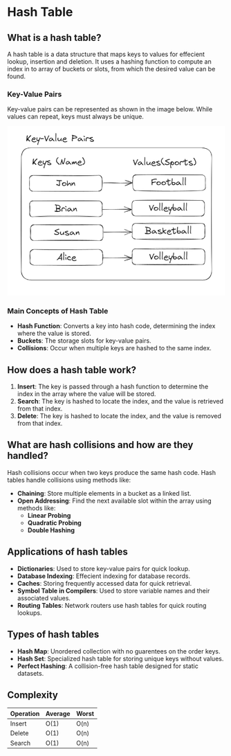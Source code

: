 # Hash Table

## What is a hash table?

A hash table is a data structure that maps keys to values for effecient lookup, insertion and deletion. It uses a hashing function to compute an index in to array of buckets or slots, from which the desired value can be found.

### Key-Value Pairs

Key-value pairs can be represented as shown in the image below. While values can repeat, keys must always be unique.

![Key-Value Pairs](./key_value_pairs.png)


### Main Concepts of Hash Table
- **Hash Function**: Converts a key into hash code, determining the index where the value is stored.
- **Buckets**: The storage slots for key-value pairs.
- **Collisions**: Occur when multiple keys are hashed to the same index.

## How does a hash table work?

1. **Insert**: The key is passed through a hash function to determine the index in the array where the value will be stored.
2. **Search**: The key is hashed to locate the index, and the value is retrieved from that index.
3. **Delete**: The key is hashed to locate the index, and the value is removed from that index.

## What are hash collisions and how are they handled?

Hash collisions occur when two keys produce the same hash code. Hash tables handle collisions using methods like:
- **Chaining**: Store multiple elements in a bucket as a linked list.
- **Open Addressing**: Find the next available slot within the array using methods like:
  - **Linear Probing**
  - **Quadratic Probing**
  - **Double Hashing**

## Applications of hash tables

- **Dictionaries**: Used to store key-value pairs for quick lookup.
- **Database Indexing**: Effecient indexing for database records.
- **Caches**: Storing frequently accessed data for quick retrieval.
- **Symbol Table in Compilers**: Used to store variable names and their associated values.
- **Routing Tables**: Network routers use hash tables for quick routing lookups.

## Types of hash tables

- **Hash Map**: Unordered collection with no guarentees on the order keys.
- **Hash Set**: Specialized hash table for storing unique keys without values.
- **Perfect Hashing**: A collision-free hash table designed for static datasets.

## Complexity

| Operation | Average | Worst | 
| --------- | ------- | ----- | 
| Insert    | O(1)    |  O(n) | 
| Delete    | O(1)    |  O(n) | 
| Search    | O(1)    |  O(n) | 
